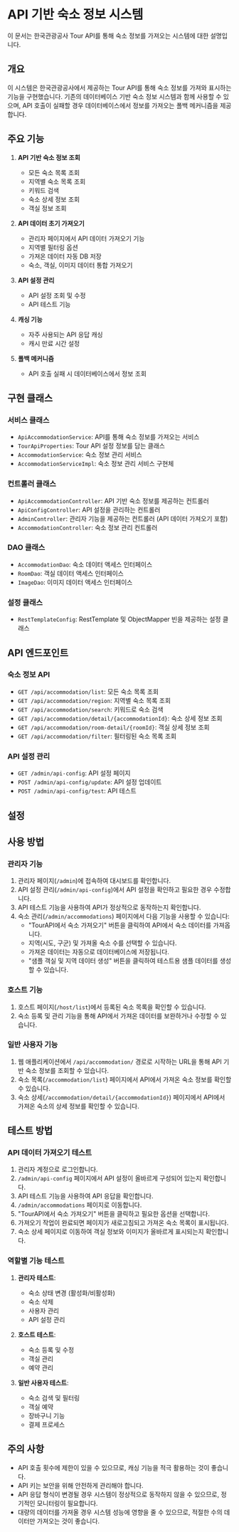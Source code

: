 # API 기반 숙소 정보 시스템

이 문서는 한국관광공사 Tour API를 통해 숙소 정보를 가져오는 시스템에 대한 설명입니다.

## 개요

이 시스템은 한국관광공사에서 제공하는 Tour API를 통해 숙소 정보를 가져와 표시하는 기능을 구현했습니다. 기존의 데이터베이스 기반 숙소 정보 시스템과 함께 사용할 수 있으며, API 호출이 실패할 경우 데이터베이스에서 정보를 가져오는 폴백 메커니즘을 제공합니다.

## 주요 기능

1. **API 기반 숙소 정보 조회**
   - 모든 숙소 목록 조회
   - 지역별 숙소 목록 조회
   - 키워드 검색
   - 숙소 상세 정보 조회
   - 객실 정보 조회

2. **API 데이터 초기 가져오기**
   - 관리자 페이지에서 API 데이터 가져오기 기능
   - 지역별 필터링 옵션
   - 가져온 데이터 자동 DB 저장
   - 숙소, 객실, 이미지 데이터 통합 가져오기

3. **API 설정 관리**
   - API 설정 조회 및 수정
   - API 테스트 기능

4. **캐싱 기능**
   - 자주 사용되는 API 응답 캐싱
   - 캐시 만료 시간 설정

5. **폴백 메커니즘**
   - API 호출 실패 시 데이터베이스에서 정보 조회

## 구현 클래스

### 서비스 클래스
- `ApiAccommodationService`: API를 통해 숙소 정보를 가져오는 서비스
- `TourApiProperties`: Tour API 설정 정보를 담는 클래스
- `AccommodationService`: 숙소 정보 관리 서비스
- `AccommodationServiceImpl`: 숙소 정보 관리 서비스 구현체

### 컨트롤러 클래스
- `ApiAccommodationController`: API 기반 숙소 정보를 제공하는 컨트롤러
- `ApiConfigController`: API 설정을 관리하는 컨트롤러
- `AdminController`: 관리자 기능을 제공하는 컨트롤러 (API 데이터 가져오기 포함)
- `AccommodationController`: 숙소 정보 관리 컨트롤러

### DAO 클래스
- `AccommodationDao`: 숙소 데이터 액세스 인터페이스
- `RoomDao`: 객실 데이터 액세스 인터페이스
- `ImageDao`: 이미지 데이터 액세스 인터페이스

### 설정 클래스
- `RestTemplateConfig`: RestTemplate 및 ObjectMapper 빈을 제공하는 설정 클래스

## API 엔드포인트

### 숙소 정보 API
- `GET /api/accommodation/list`: 모든 숙소 목록 조회
- `GET /api/accommodation/region`: 지역별 숙소 목록 조회
- `GET /api/accommodation/search`: 키워드로 숙소 검색
- `GET /api/accommodation/detail/{accommodationId}`: 숙소 상세 정보 조회
- `GET /api/accommodation/room-detail/{roomId}`: 객실 상세 정보 조회
- `GET /api/accommodation/filter`: 필터링된 숙소 목록 조회

### API 설정 관리
- `GET /admin/api-config`: API 설정 페이지
- `POST /admin/api-config/update`: API 설정 업데이트
- `POST /admin/api-config/test`: API 테스트

## 설정



## 사용 방법

### 관리자 기능

1. 관리자 페이지(`/admin`)에 접속하여 대시보드를 확인합니다.
2. API 설정 관리(`/admin/api-config`)에서 API 설정을 확인하고 필요한 경우 수정합니다.
3. API 테스트 기능을 사용하여 API가 정상적으로 동작하는지 확인합니다.
4. 숙소 관리(`/admin/accommodations`) 페이지에서 다음 기능을 사용할 수 있습니다:
   - "TourAPI에서 숙소 가져오기" 버튼을 클릭하여 API에서 숙소 데이터를 가져옵니다.
   - 지역(시도, 구군) 및 가져올 숙소 수를 선택할 수 있습니다.
   - 가져온 데이터는 자동으로 데이터베이스에 저장됩니다.
   - "샘플 객실 및 지역 데이터 생성" 버튼을 클릭하여 테스트용 샘플 데이터를 생성할 수 있습니다.

### 호스트 기능

1. 호스트 페이지(`/host/list`)에서 등록된 숙소 목록을 확인할 수 있습니다.
2. 숙소 등록 및 관리 기능을 통해 API에서 가져온 데이터를 보완하거나 수정할 수 있습니다.

### 일반 사용자 기능

1. 웹 애플리케이션에서 `/api/accommodation/` 경로로 시작하는 URL을 통해 API 기반 숙소 정보를 조회할 수 있습니다.
2. 숙소 목록(`/accommodation/list`) 페이지에서 API에서 가져온 숙소 정보를 확인할 수 있습니다.
3. 숙소 상세(`/accommodation/detail/{accommodationId}`) 페이지에서 API에서 가져온 숙소의 상세 정보를 확인할 수 있습니다.

## 테스트 방법

### API 데이터 가져오기 테스트

1. 관리자 계정으로 로그인합니다.
2. `/admin/api-config` 페이지에서 API 설정이 올바르게 구성되어 있는지 확인합니다.
3. API 테스트 기능을 사용하여 API 응답을 확인합니다.
4. `/admin/accommodations` 페이지로 이동합니다.
5. "TourAPI에서 숙소 가져오기" 버튼을 클릭하고 필요한 옵션을 선택합니다.
6. 가져오기 작업이 완료되면 페이지가 새로고침되고 가져온 숙소 목록이 표시됩니다.
7. 숙소 상세 페이지로 이동하여 객실 정보와 이미지가 올바르게 표시되는지 확인합니다.

### 역할별 기능 테스트

1. **관리자 테스트**:
   - 숙소 상태 변경 (활성화/비활성화)
   - 숙소 삭제
   - 사용자 관리
   - API 설정 관리

2. **호스트 테스트**:
   - 숙소 등록 및 수정
   - 객실 관리
   - 예약 관리

3. **일반 사용자 테스트**:
   - 숙소 검색 및 필터링
   - 객실 예약
   - 장바구니 기능
   - 결제 프로세스

## 주의 사항

- API 호출 횟수에 제한이 있을 수 있으므로, 캐싱 기능을 적극 활용하는 것이 좋습니다.
- API 키는 보안을 위해 안전하게 관리해야 합니다.
- API 응답 형식이 변경될 경우 시스템이 정상적으로 동작하지 않을 수 있으므로, 정기적인 모니터링이 필요합니다.
- 대량의 데이터를 가져올 경우 시스템 성능에 영향을 줄 수 있으므로, 적절한 수의 데이터만 가져오는 것이 좋습니다.
